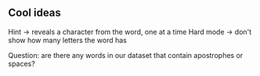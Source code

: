 ## Cool ideas
Hint -> reveals a character from the word, one at a time
Hard mode -> don't show how many letters the word has

Question: are there any words in our dataset that contain apostrophes or spaces?